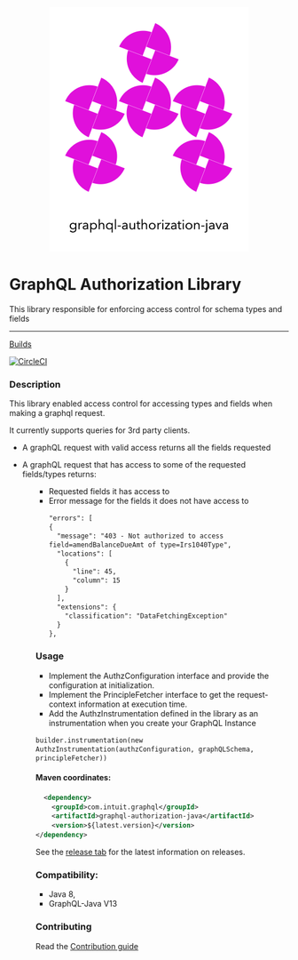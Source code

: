 <div align="center">

![graphql-authorization-java](./graphql-authorization-java-logo.png)

</div>

# GraphQL Authorization Library

This library responsible for enforcing access control for schema types and fields

-----


[Builds](https://app.circleci.com/pipelines/github/intuit/graphql-authorization-java)    

[![CircleCI](https://circleci.com/gh/intuit/graphql-authorization-java/tree/master.svg?style=shield)](https://app.circleci.com/pipelines/github/intuit/graphql-authorization-java)

### Description

This library enabled access control for accessing types and fields when making a graphql request.

It currently supports queries for 3rd party clients.


*  A graphQL request with valid access returns all the fields requested 
*  A graphQL request that has access to some of the requested fields/types returns:
   <ul><ul><li> Requested fields it has access to</li>
   <li>Error message for the fields it does not have access to 
    

    ```
    "errors": [
    {
      "message": "403 - Not authorized to access field=amendBalanceDueAmt of type=Irs1040Type",
      "locations": [
        {
          "line": 45,
          "column": 15
        }
      ],
      "extensions": {
        "classification": "DataFetchingException"
      }
    },
    ```

### Usage

* Implement the AuthzConfiguration interface and provide the configuration at initialization.
* Implement the PrincipleFetcher interface to get the request-context information at execution time.
* Add the AuthzInstrumentation defined in the library as an instrumentation when you create your GraphQL Instance 

 ```
builder.instrumentation(new AuthzInstrumentation(authzConfiguration, graphQLSchema, principleFetcher))
 ```

#### Maven coordinates:

```xml
  <dependency>
    <groupId>com.intuit.graphql</groupId>
    <artifactId>graphql-authorization-java</artifactId>
    <version>${latest.version}</version>
</dependency>
```

See the [release tab](https://github.com/graphql-authorization/releases) for
the latest information on releases.


### Compatibility:

 * Java 8, 
 * GraphQL-Java V13

### Contributing

Read the [Contribution guide](./.github/CONTRIBUTING.md)
